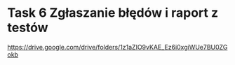 # Task 6 Zgłaszanie błędów i raport z testów

https://drive.google.com/drive/folders/1z1aZIO9vKAE_Ez6i0xgiWUe7BU0ZGokb

